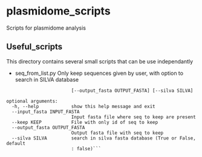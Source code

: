 # plasmidome_scripts
Scripts for plasmidome analysis 

## Useful_scripts 
This directory contains several small scripts that can be use independantly

* seq_from_list.py 
Only keep sequences given by user, with option to search in SILVA database 
```usage: seq_from_list.py [-h] [--input_fasta INPUT_FASTA] [--keep KEEP]
                        [--output_fasta OUTPUT_FASTA] [--silva SILVA]

optional arguments:
  -h, --help            show this help message and exit
  --input_fasta INPUT_FASTA
                        Input fasta file where seq to keep are present
  --keep KEEP           File with only id of seq to keep
  --output_fasta OUTPUT_FASTA
                        Output fasta file with seq to keep
  --silva SILVA         search in silva fasta database (True or False, default
                        : false)```
                        
